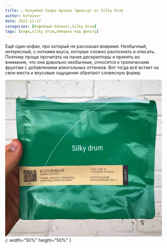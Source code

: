 ```yaml
---
title: ☕️ Колумбия Хаиро Арсила (фильтр) от Silky Drum
author: kofezavr
date: 2022-11-17
categories: [Кофейный блокнот,Silky Drum]
tags: [кофе,silky drum,обжарка под фильтр]
--- 
```


Ещё один кофан, про который не рассказал вовремя. Необычный, интересный, с нотками вкуса, которые сложно распознать и описать. Поэтому проще прочитать на пачке дескрипторы и принять во внимание, что они довольно необычные, относятся к тропическим фруктам с добавлением алкогольных оттенков. Вот тогда всё встает на свои места и вкусовые ощущения обретают словесную форму. 

![Колумбия Хаиро Арсила (фильтр) от Silky Drum](/assets/img/posts/22/11/columbia-hairo-arsila.jpg){: width="50%" height="50%" }